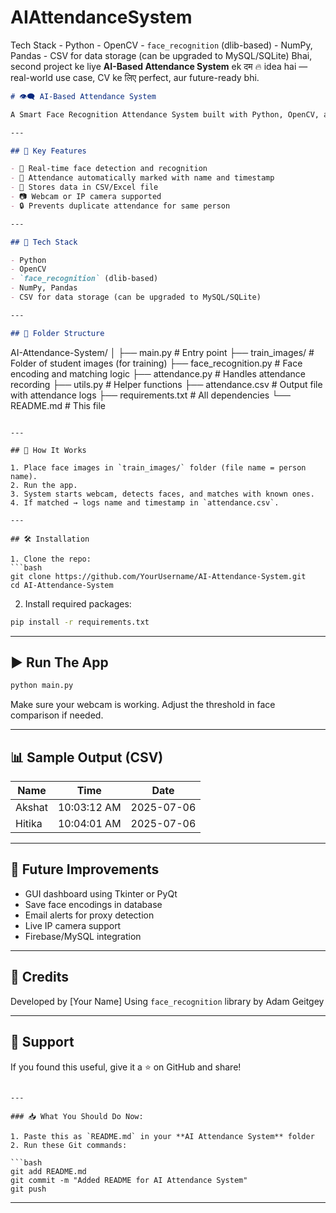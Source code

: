 # AIAttendanceSystem
Tech Stack  - Python - OpenCV - `face_recognition` (dlib-based) - NumPy, Pandas - CSV for data storage (can be upgraded to MySQL/SQLite)
Bhai, second project ke liye **AI-Based Attendance System** ek दम 🔥 idea hai — real-world use case, CV ke लिए perfect, aur future-ready bhi.



```markdown
# 👁️‍🗨️ AI-Based Attendance System

A Smart Face Recognition Attendance System built with Python, OpenCV, and Face Recognition library. Automates attendance marking by detecting and identifying faces from a live camera feed.

---

## 🎯 Key Features

- 🧠 Real-time face detection and recognition
- 🧾 Attendance automatically marked with name and timestamp
- 💾 Stores data in CSV/Excel file
- 📷 Webcam or IP camera supported
- 🔒 Prevents duplicate attendance for same person

---

## 🧰 Tech Stack

- Python
- OpenCV
- `face_recognition` (dlib-based)
- NumPy, Pandas
- CSV for data storage (can be upgraded to MySQL/SQLite)

---

## 📁 Folder Structure

```

AI-Attendance-System/
│
├── main.py                   # Entry point
├── train\_images/             # Folder of student images (for training)
├── face\_recognition.py       # Face encoding and matching logic
├── attendance.py             # Handles attendance recording
├── utils.py                  # Helper functions
├── attendance.csv            # Output file with attendance logs
├── requirements.txt          # All dependencies
└── README.md                 # This file

````

---

## 🚀 How It Works

1. Place face images in `train_images/` folder (file name = person name).
2. Run the app.
3. System starts webcam, detects faces, and matches with known ones.
4. If matched → logs name and timestamp in `attendance.csv`.

---

## 🛠️ Installation

1. Clone the repo:
```bash
git clone https://github.com/YourUsername/AI-Attendance-System.git
cd AI-Attendance-System
````

2. Install required packages:

```bash
pip install -r requirements.txt
```

---

## ▶️ Run The App

```bash
python main.py
```

Make sure your webcam is working. Adjust the threshold in face comparison if needed.

---

## 📊 Sample Output (CSV)

| Name   | Time        | Date       |
| ------ | ----------- | ---------- |
| Akshat | 10:03:12 AM | 2025-07-06 |
| Hitika | 10:04:01 AM | 2025-07-06 |

---

## 🧠 Future Improvements

* GUI dashboard using Tkinter or PyQt
* Save face encodings in database
* Email alerts for proxy detection
* Live IP camera support
* Firebase/MySQL integration

---

## 🙌 Credits

Developed by \[Your Name]
Using `face_recognition` library by Adam Geitgey

---

## 🌟 Support

If you found this useful, give it a ⭐️ on GitHub and share!

````

---

### 📥 What You Should Do Now:

1. Paste this as `README.md` in your **AI Attendance System** folder  
2. Run these Git commands:

```bash
git add README.md
git commit -m "Added README for AI Attendance System"
git push
````

---

